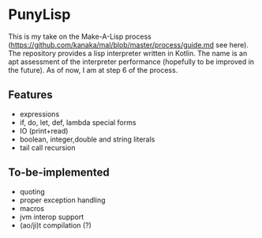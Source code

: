 # PunyLisp

This is my take on the Make-A-Lisp process (https://github.com/kanaka/mal/blob/master/process/guide.md see here).
The repository provides a lisp interpreter written in Kotlin.
The name is an apt assessment of the interpreter performance (hopefully to be improved in the future). 
As of now, I am at step 6 of the process.

## Features

*  expressions
* if, do, let, def, lambda special forms
* IO (print+read)
* boolean, integer,double and string literals
* tail call recursion

## To-be-implemented
* quoting
* proper exception handling
* macros
* jvm interop support
* (ao/ji)t compilation (?)
